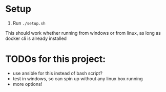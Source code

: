 # Setup

1. Run `./setup.sh`

This should work whether running from windows or from linux, as long as docker cli is already installed

# TODOs for this project:
- use ansible for this instead of bash script?
- test in windows, so can spin up without any linux box running
- more options!

